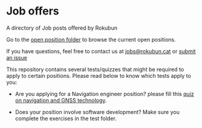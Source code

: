 # Job offers

A directory of Job posts offered by Rokubun

Go to the [open position folder](./open/index.md) to browse the current open positions.

If you have questions, feel free to contact us at [jobs@rokubun.cat](jobs@rokubun.cat) or [submit an issue](https://github.com/rokubun/jobs/issues)

This repository contains several tests/quizzes that might be required to apply to certain positions. Please read below to know which tests apply to you:

- Are you applying for a Navigation engineer position? please fill this
[quiz on navigation and GNSS technology](https://forms.gle/WzFUpsm94g6R1TR46).

- Does your position involve software development? Make sure you complete the exercises in the test folder.
